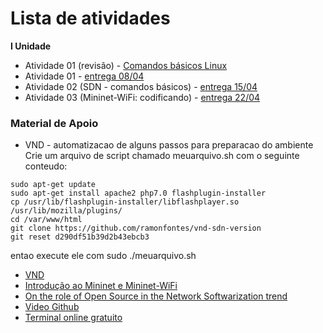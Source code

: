 # Lista de atividades

**I Unidade**  
* Atividade 01 (revisão) - [Comandos básicos Linux](https://docs.google.com/document/d/1wyAaRAyzkrcVdFVh2Ej6aLqtezZmPtSEJYG0AE-_fWE/edit?usp=sharing)    
* Atividade 01 - [entrega 08/04](https://docs.google.com/document/d/1RBcFshHyQR_WaBjeUpI5qo1f7hg0T85ZT9Qp-vNUu9c/edit?usp=sharing)    
* Atividade 02 (SDN - comandos básicos) - [entrega 15/04](https://docs.google.com/document/d/1bxtaE5U0vx8Ba-P8LJwFnhDtXiu37z0v_8IEpGOrAuI/edit?usp=sharing)    
* Atividade 03 (Mininet-WiFi: codificando) - [entrega 22/04](https://docs.google.com/document/d/1MUboLU9_scZ7w0Fprj_6b-7WK-kc9guFhAQ0dPN-8o4/edit?usp=sharing)    



### Material de Apoio  
* VND - automatizacao de alguns passos para preparacao do ambiente   
Crie um arquivo de script chamado meuarquivo.sh com o seguinte conteudo:   
``` 
sudo apt-get update
sudo apt-get install apache2 php7.0 flashplugin-installer
cp /usr/lib/flashplugin-installer/libflashplayer.so /usr/lib/mozilla/plugins/
cd /var/www/html
git clone https://github.com/ramonfontes/vnd-sdn-version
git reset d290df51b39d2b43ebcb3 
```
entao execute ele com sudo ./meuarquivo.sh

* [VND](https://docs.google.com/document/d/1GBP3SjE9LQDLl5HW5yaaCHl_8cQKedGGnCCGchBkHSg/edit?usp=sharing)   
* [Introdução ao Mininet e Mininet-WiFi](https://docs.google.com/presentation/d/13I5Zw4ki7udE2pTWf13obRayVGxqObCKE6Rg7eLFPAk/edit?usp=sharing)   
* [On the role of Open Source in the Network Softwarization trend](https://docs.google.com/presentation/d/1NZs8ryftkONwLMmnSJnJeW3kOZkXDFzaJwDZT1e6vZU/edit?usp=sharing)       
* [Video Github](https://www.youtube.com/watch?v=zg8JcK1dgMI)       
* [Terminal online gratuito](http://www.webminal.org)    

